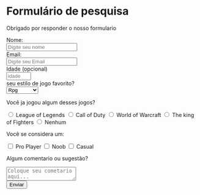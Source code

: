 <html>
<meta name="viewport" content="width=device-width, initial-scale=1">

<head>
  <link rel="preconnect" href="https://fonts.gstatic.com">
  <link href="https://fonts.googleapis.com/css2?family=Raleway&family=Rancho&display=swap" rel="stylesheet">
  <meta name="viewport" content="width=device-width, initial-scale=1.0">
</head>
<link href="formulario.css" rel="stylesheet">
<main>



  <div class="container">
    <title>Formulário de pesquisa</title>


   <body>
      <h1 class="title-top" id="title">Formulário de pesquisa</h1>
      <p class="p1" id="description">Obrigado por responder o nosso formulario</p>
      <div class="completo">
        <form id="survey-form">
          <div class="row">
            <div class="form-group">
              <label class="form-group " for="name" id="name-label">
                Nome:</label>
            </div>
            <div class="inputName">
              <input id="name" type="text" required placeholder="Digite seu nome">
            </div>
          </div>
          <div class="row">
            <div class="label2">
              <label for="email" id="email-label">
                Email: </label>
            </div>
            <div class="imputEmail">
              <input id="email" type="email" required placeholder="Digite seu Email">
            </div>
          </div>

   <div class="row">
            <div class="label3">
           <label for="number" id="number-label">
                Idade<span> (opcional) </span></label>
            </div>
            <div class="inputIdade">
              <input id="number" type="number" min=18 max=100 required placeholder="idade">
            </div>
          </div>
          <div class="row">
            <div class="label4">
              <label for="dropdown">
              </label>
              <div class="estilo"> seu estilo de jogo favorito?</div>
            </div>
            <div class="selecao">
              <select id="dropdown" name="cores">
                <option value="rpg">
                  Rpg</option>
                <option value="tiro">
                  Tiro</option>
                <option value="estratégia">
                  Estratégia</option>
                <option value="moba">
                  Moba</option>
                <option value="luta">
                  Luta</option>
              </select>
            </div>
            <div>
              <p class="estilo">Você ja jogou algum desses jogos? </p>
              <label>
                <input class="centro" id="lol" value="lol" type="radio" name="lol-cod-wow-kof-nda">
                League of Legends</label>
              <label>
                <input class="centro" id="cod" value="cod" type="radio" name="lol-cod-wow-kof-nda">
                Call of Duty</label>
              <label>
                <input class="centro" id="wow" value="wow" type="radio" name="lol-cod-wow-kof-nda">
                World of Warcraft</label>
              <label>
                <input class="centro" id="kof" value="kof" type="radio" name="lol-cod-wow-kof-nda">
                The king of Fighters</label>
              <label>
                <input class="centro" id="nda" value="nda" type="radio" name="lol-cod-wow-kof-nda">
                Nenhum</label>
            </div>
            <div>
              <p class="estilo">
                Você se considera um: </p>
              <label>
                <input class="centro" id="pro" value="pro" type="checkbox" name="pro-noob-casual">
                Pro Player</label>
              <label>
                <input class="centro" id="noob" value="noob" type="checkbox" name="pro-noob-casual">
                Noob</label>
              <label>
                <input class="centro" id="casual" value="casual" type="checkbox" name="pro-noob-casual">
                Casual</label>
            </div>
            <div>
              <p class="estilo">Algum comentario ou sugestão?</p>
              <textarea id="comentarios" class="input-textarea" name="comment"
                placeholder="Coloque seu cometario aqui..."></textarea>
            </div>
            <div>
              <button class="yellow-with-darkyellow" type="submit" id="submit">
                Enviar
              </button>
            </div>
  

</html>
